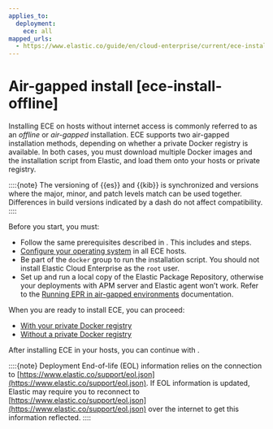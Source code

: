 ```yaml
---
applies_to:
  deployment:
    ece: all
mapped_urls:
  - https://www.elastic.co/guide/en/cloud-enterprise/current/ece-install-offline.html
---
```


# Air-gapped install [ece-install-offline]

Installing ECE on hosts without internet access is commonly referred to as an *offline* or *air-gapped* installation. ECE supports two air-gapped installation methods, depending on whether a private Docker registry is available. In both cases, you must download multiple Docker images and the installation script from Elastic, and load them onto your hosts or private registry.

::::{note}
    The versioning of {{es}} and {{kib}} is synchronized and versions where the major, minor, and patch levels match can be used together. Differences in build versions indicated by a dash do not affect compatibility.
::::

Before you start, you must:

* Follow the same prerequisites described in [](./install.md#ece-install-prerequisites). This includes [](./identify-deployment-scenario.md) and [](./prepare-environment.md) steps.
* [Configure your operating system](./configure-operating-system.md) in all ECE hosts.
* Be part of the `docker` group to run the installation script. You should not install Elastic Cloud Enterprise as the `root` user.
* Set up and run a local copy of the Elastic Package Repository, otherwise your deployments with APM server and Elastic agent won’t work. Refer to the [Running EPR in air-gapped environments](asciidocalypse://docs/docs-content/docs/reference/fleet/air-gapped.md#air-gapped-diy-epr) documentation.

When you are ready to install ECE, you can proceed:

* [With your private Docker registry](./ece-install-offline-with-registry.md)
* [Without a private Docker registry](./ece-install-offline-no-registry.md)

After installing ECE in your hosts, you can continue with [](./post-installation-steps.md).

::::{note}
Deployment End-of-life (EOL) information relies on the connection to [https://www.elastic.co/support/eol.json](https://www.elastic.co/support/eol.json). If EOL information is updated, Elastic may require you to reconnect to [https://www.elastic.co/support/eol.json](https://www.elastic.co/support/eol.json) over the internet to get this information reflected.
::::
